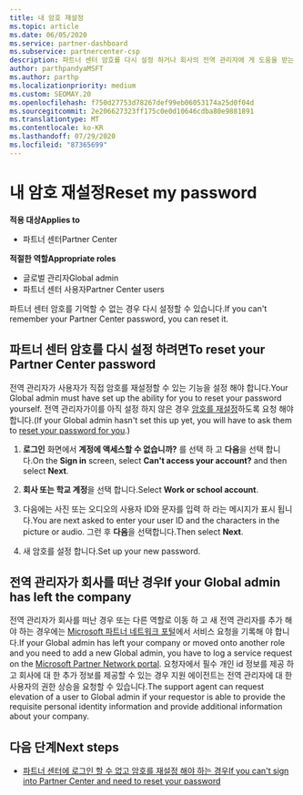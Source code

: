 ```yaml
---
title: 내 암호 재설정
ms.topic: article
ms.date: 06/05/2020
ms.service: partner-dashboard
ms.subservice: partnercenter-csp
description: 파트너 센터 암호를 다시 설정 하거나 회사의 전역 관리자에 게 도움을 받는 방법에 대해 알아봅니다. 또한 새 파트너 센터 전역 관리자를 추가 하는 방법에 대해 알아봅니다.
author: parthpandyaMSFT
ms.author: parthp
ms.localizationpriority: medium
ms.custom: SEOMAY.20
ms.openlocfilehash: f750d27753d78267def99eb06053174a25d0f04d
ms.sourcegitcommit: 2e206627323ff175c0e0d10646cdba80e9881891
ms.translationtype: MT
ms.contentlocale: ko-KR
ms.lasthandoff: 07/29/2020
ms.locfileid: "87365699"
---
```

# <a name="reset-my-password"></a><span data-ttu-id="37f1a-103">내 암호 재설정</span><span class="sxs-lookup"><span data-stu-id="37f1a-103">Reset my password</span></span>

<span data-ttu-id="37f1a-104">**적용 대상**</span><span class="sxs-lookup"><span data-stu-id="37f1a-104">**Applies to**</span></span>

- <span data-ttu-id="37f1a-105">파트너 센터</span><span class="sxs-lookup"><span data-stu-id="37f1a-105">Partner Center</span></span>
 
<span data-ttu-id="37f1a-106">**적절한 역할**</span><span class="sxs-lookup"><span data-stu-id="37f1a-106">**Appropriate roles**</span></span>

- <span data-ttu-id="37f1a-107">글로벌 관리자</span><span class="sxs-lookup"><span data-stu-id="37f1a-107">Global admin</span></span>
- <span data-ttu-id="37f1a-108">파트너 센터 사용자</span><span class="sxs-lookup"><span data-stu-id="37f1a-108">Partner Center users</span></span>


<span data-ttu-id="37f1a-109">파트너 센터 암호를 기억할 수 없는 경우 다시 설정할 수 있습니다.</span><span class="sxs-lookup"><span data-stu-id="37f1a-109">If you can't remember your Partner Center password, you can reset it.</span></span>

## <a name="to-reset-your-partner-center-password"></a><span data-ttu-id="37f1a-110">파트너 센터 암호를 다시 설정 하려면</span><span class="sxs-lookup"><span data-stu-id="37f1a-110">To reset your Partner Center password</span></span>

<span data-ttu-id="37f1a-111">전역 관리자가 사용자가 직접 암호를 재설정할 수 있는 기능을 설정 해야 합니다.</span><span class="sxs-lookup"><span data-stu-id="37f1a-111">Your Global admin must have set up the ability for you to reset your password yourself.</span></span> <span data-ttu-id="37f1a-112">전역 관리자가이를 아직 설정 하지 않은 경우 [암호를 재설정](reset-a-user-password.md)하도록 요청 해야 합니다.</span><span class="sxs-lookup"><span data-stu-id="37f1a-112">(If your Global admin hasn't set this up yet, you will have to ask them to [reset your password for you](reset-a-user-password.md).)</span></span>

1. <span data-ttu-id="37f1a-113">**로그인** 화면에서 **계정에 액세스할 수 없습니까?** 를 선택 하 고 **다음**을 선택 합니다.</span><span class="sxs-lookup"><span data-stu-id="37f1a-113">On the **Sign in** screen, select **Can't access your account?** and then select **Next**.</span></span>

2. <span data-ttu-id="37f1a-114">**회사 또는 학교 계정**을 선택 합니다.</span><span class="sxs-lookup"><span data-stu-id="37f1a-114">Select **Work or school account**.</span></span>

3. <span data-ttu-id="37f1a-115">다음에는 사진 또는 오디오의 사용자 ID와 문자를 입력 하 라는 메시지가 표시 됩니다.</span><span class="sxs-lookup"><span data-stu-id="37f1a-115">You are next asked to enter your user ID and the characters in the picture or audio.</span></span> <span data-ttu-id="37f1a-116">그런 후 **다음**을 선택합니다.</span><span class="sxs-lookup"><span data-stu-id="37f1a-116">Then select **Next**.</span></span>

4. <span data-ttu-id="37f1a-117">새 암호를 설정 합니다.</span><span class="sxs-lookup"><span data-stu-id="37f1a-117">Set up your new password.</span></span>

## <a name="if-your-global-admin-has-left-the-company"></a><span data-ttu-id="37f1a-118">전역 관리자가 회사를 떠난 경우</span><span class="sxs-lookup"><span data-stu-id="37f1a-118">If your Global admin has left the company</span></span>

<span data-ttu-id="37f1a-119">전역 관리자가 회사를 떠난 경우 또는 다른 역할로 이동 하 고 새 전역 관리자를 추가 해야 하는 경우에는 [Microsoft 파트너 네트워크 포털](https://partner.microsoft.com/commercial#/)에서 서비스 요청을 기록해 야 합니다.</span><span class="sxs-lookup"><span data-stu-id="37f1a-119">If your Global admin has left your company or moved onto another role and you need to add a new Global admin, you have to log a service request on the [Microsoft Partner Network portal](https://partner.microsoft.com/commercial#/).</span></span> <span data-ttu-id="37f1a-120">요청자에서 필수 개인 id 정보를 제공 하 고 회사에 대 한 추가 정보를 제공할 수 있는 경우 지원 에이전트는 전역 관리자에 대 한 사용자의 권한 상승을 요청할 수 있습니다.</span><span class="sxs-lookup"><span data-stu-id="37f1a-120">The support agent can request elevation of a user to Global admin if your requestor is able to provide the requisite personal identity information and provide additional information about your company.</span></span>

## <a name="next-steps"></a><span data-ttu-id="37f1a-121">다음 단계</span><span class="sxs-lookup"><span data-stu-id="37f1a-121">Next steps</span></span>

- [<span data-ttu-id="37f1a-122">파트너 센터에 로그인 할 수 없고 암호를 재설정 해야 하는 경우</span><span class="sxs-lookup"><span data-stu-id="37f1a-122">If you can't sign into Partner Center and need to reset your password</span></span>](unable-to-sign-in.md)